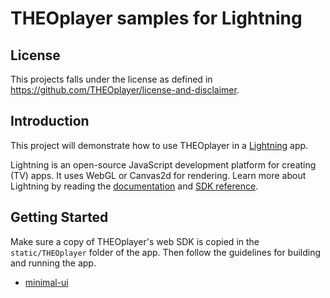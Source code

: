 # THEOplayer samples for Lightning

## License

This projects falls under the license as defined in https://github.com/THEOplayer/license-and-disclaimer.

## Introduction

This project will demonstrate how to use THEOplayer in a [Lightning](https://lightningjs.io/) app.

Lightning is an open-source JavaScript development platform for creating (TV) apps. It uses WebGL or Canvas2d for rendering.
Learn more about Lightning by reading the [documentation](https://lightningjs.io/docs)
and [SDK reference](https://rdkcentral.github.io/Lightning-SDK).

## Getting Started

Make sure a copy of THEOplayer's web SDK is copied in the `static/THEOplayer` folder of the app.
Then follow the guidelines for building and running the app.

* [minimal-ui](./minimal-ui/README.md)
